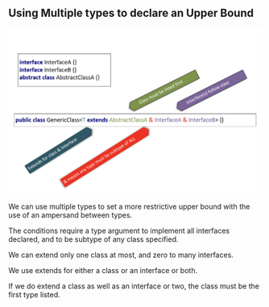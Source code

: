 ## Using Multiple types to declare an Upper Bound 
![image_1.png](image_1.png)

We can use multiple types to set a more restrictive upper bound with the use of an ampersand between types.

The conditions require a type argument to implement all interfaces declared, and to be subtype of any class specified.

We can extend only one class at most, and zero to many interfaces.

We use extends for either a class or an interface or both.

If we do extend a class as well as an interface or two, the class must be the first type listed.